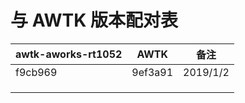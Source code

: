 # 与 AWTK 版本配对表

| awtk-aworks-rt1052 | AWTK    | 备注     |
| ------------------ | ------- | -------- |
| f9cb969            | 9ef3a91 | 2019/1/2 |
|                    |         |          |
|                    |         |          |
|                    |         |          |

